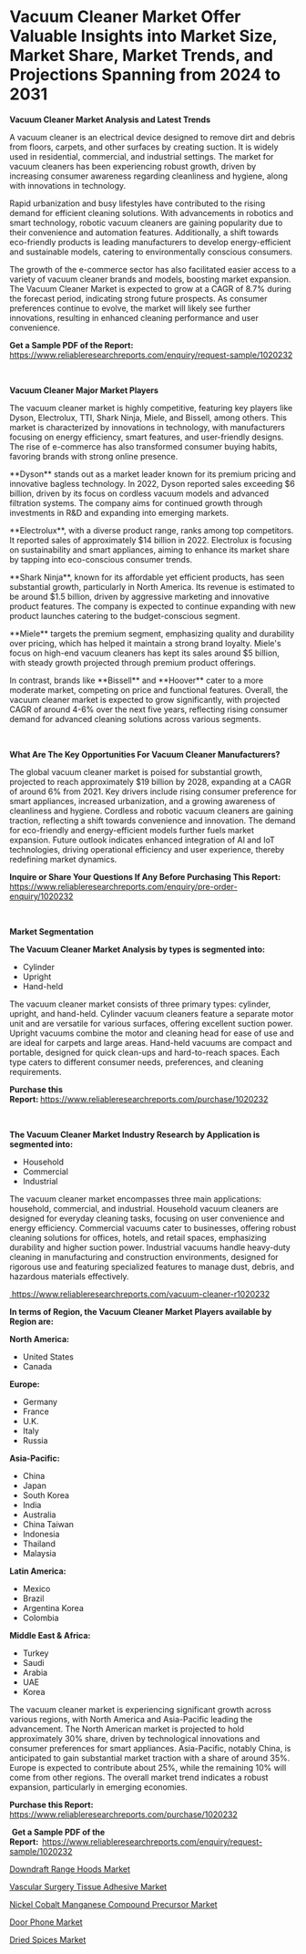 <p><h1>Vacuum Cleaner Market Offer Valuable Insights into Market Size, Market Share, Market Trends, and Projections Spanning from 2024 to 2031</h1></p><p><strong>Vacuum Cleaner Market Analysis and Latest Trends</strong></p>
<p><p>A vacuum cleaner is an electrical device designed to remove dirt and debris from floors, carpets, and other surfaces by creating suction. It is widely used in residential, commercial, and industrial settings. The market for vacuum cleaners has been experiencing robust growth, driven by increasing consumer awareness regarding cleanliness and hygiene, along with innovations in technology. </p><p>Rapid urbanization and busy lifestyles have contributed to the rising demand for efficient cleaning solutions. With advancements in robotics and smart technology, robotic vacuum cleaners are gaining popularity due to their convenience and automation features. Additionally, a shift towards eco-friendly products is leading manufacturers to develop energy-efficient and sustainable models, catering to environmentally conscious consumers.</p><p>The growth of the e-commerce sector has also facilitated easier access to a variety of vacuum cleaner brands and models, boosting market expansion. The Vacuum Cleaner Market is expected to grow at a CAGR of 8.7% during the forecast period, indicating strong future prospects. As consumer preferences continue to evolve, the market will likely see further innovations, resulting in enhanced cleaning performance and user convenience.</p></p>
<p><strong>Get a Sample PDF of the Report:&nbsp;</strong> <a href="https://www.reliableresearchreports.com/enquiry/request-sample/1020232?utm_campaign=1333&utm_medium=2&utm_source=Github&utm_content=ia&utm_term=29092024&utm_id=vacuum-cleaner">https://www.reliableresearchreports.com/enquiry/request-sample/1020232</a></p>
<p>&nbsp;</p>
<p><strong>Vacuum Cleaner Major Market Players</strong></p>
<p><p>The vacuum cleaner market is highly competitive, featuring key players like Dyson, Electrolux, TTI, Shark Ninja, Miele, and Bissell, among others. This market is characterized by innovations in technology, with manufacturers focusing on energy efficiency, smart features, and user-friendly designs. The rise of e-commerce has also transformed consumer buying habits, favoring brands with strong online presence.</p><p>**Dyson** stands out as a market leader known for its premium pricing and innovative bagless technology. In 2022, Dyson reported sales exceeding $6 billion, driven by its focus on cordless vacuum models and advanced filtration systems. The company aims for continued growth through investments in R&D and expanding into emerging markets.</p><p>**Electrolux**, with a diverse product range, ranks among top competitors. It reported sales of approximately $14 billion in 2022. Electrolux is focusing on sustainability and smart appliances, aiming to enhance its market share by tapping into eco-conscious consumer trends.</p><p>**Shark Ninja**, known for its affordable yet efficient products, has seen substantial growth, particularly in North America. Its revenue is estimated to be around $1.5 billion, driven by aggressive marketing and innovative product features. The company is expected to continue expanding with new product launches catering to the budget-conscious segment.</p><p>**Miele** targets the premium segment, emphasizing quality and durability over pricing, which has helped it maintain a strong brand loyalty. Miele's focus on high-end vacuum cleaners has kept its sales around $5 billion, with steady growth projected through premium product offerings.</p><p>In contrast, brands like **Bissell** and **Hoover** cater to a more moderate market, competing on price and functional features. Overall, the vacuum cleaner market is expected to grow significantly, with projected CAGR of around 4-6% over the next five years, reflecting rising consumer demand for advanced cleaning solutions across various segments.</p></p>
<p>&nbsp;</p>
<p><strong>What Are The Key Opportunities For Vacuum Cleaner Manufacturers?</strong></p>
<p><p>The global vacuum cleaner market is poised for substantial growth, projected to reach approximately $19 billion by 2028, expanding at a CAGR of around 6% from 2021. Key drivers include rising consumer preference for smart appliances, increased urbanization, and a growing awareness of cleanliness and hygiene. Cordless and robotic vacuum cleaners are gaining traction, reflecting a shift towards convenience and innovation. The demand for eco-friendly and energy-efficient models further fuels market expansion. Future outlook indicates enhanced integration of AI and IoT technologies, driving operational efficiency and user experience, thereby redefining market dynamics.</p></p>
<p><strong>Inquire or Share Your Questions If Any Before Purchasing This Report:</strong> <a href="https://www.reliableresearchreports.com/enquiry/pre-order-enquiry/1020232?utm_campaign=1333&utm_medium=2&utm_source=Github&utm_content=ia&utm_term=29092024&utm_id=vacuum-cleaner">https://www.reliableresearchreports.com/enquiry/pre-order-enquiry/1020232</a></p>
<p>&nbsp;</p>
<p><strong>Market Segmentation</strong></p>
<p><strong>The Vacuum Cleaner Market Analysis by types is segmented into:</strong></p>
<p><ul><li>Cylinder</li><li>Upright</li><li>Hand-held</li></ul></p>
<p><p>The vacuum cleaner market consists of three primary types: cylinder, upright, and hand-held. Cylinder vacuum cleaners feature a separate motor unit and are versatile for various surfaces, offering excellent suction power. Upright vacuums combine the motor and cleaning head for ease of use and are ideal for carpets and large areas. Hand-held vacuums are compact and portable, designed for quick clean-ups and hard-to-reach spaces. Each type caters to different consumer needs, preferences, and cleaning requirements.</p></p>
<p><strong>Purchase this Report:&nbsp;</strong><a href="https://www.reliableresearchreports.com/purchase/1020232?utm_campaign=1333&utm_medium=2&utm_source=Github&utm_content=ia&utm_term=29092024&utm_id=vacuum-cleaner">https://www.reliableresearchreports.com/purchase/1020232</a></p>
<p>&nbsp;</p>
<p><strong>The Vacuum Cleaner Market Industry Research by Application is segmented into:</strong></p>
<p><ul><li>Household</li><li>Commercial</li><li>Industrial</li></ul></p>
<p><p>The vacuum cleaner market encompasses three main applications: household, commercial, and industrial. Household vacuum cleaners are designed for everyday cleaning tasks, focusing on user convenience and energy efficiency. Commercial vacuums cater to businesses, offering robust cleaning solutions for offices, hotels, and retail spaces, emphasizing durability and higher suction power. Industrial vacuums handle heavy-duty cleaning in manufacturing and construction environments, designed for rigorous use and featuring specialized features to manage dust, debris, and hazardous materials effectively.</p></p>
<p><a href="https://www.reliableresearchreports.com/vacuum-cleaner-r1020232?utm_campaign=1333&utm_medium=2&utm_source=Github&utm_content=ia&utm_term=29092024&utm_id=vacuum-cleaner">&nbsp;https://www.reliableresearchreports.com/vacuum-cleaner-r1020232</a></p>
<p><strong>In terms of Region, the Vacuum Cleaner Market Players available by Region are:</strong></p>
<p>
    <p> <strong> North America: </strong>
        <ul>
            <li>United States</li>
            <li>Canada</li>
        </ul>
        </p> 
    <p> <strong> Europe: </strong>
        <ul>
            <li>Germany</li>
            <li>France</li>
            <li>U.K.</li>
            <li>Italy</li>
            <li>Russia</li>
        </ul>
        </p> 
    <p> <strong> Asia-Pacific: </strong>
        <ul>
            <li>China</li>
            <li>Japan</li>
            <li>South Korea</li>
            <li>India</li>
            <li>Australia</li>
            <li>China Taiwan</li>
            <li>Indonesia</li>
            <li>Thailand</li>
            <li>Malaysia</li>
        </ul>
        </p> 
    <p> <strong> Latin America: </strong>
        <ul>
            <li>Mexico</li>
            <li>Brazil</li>
            <li>Argentina Korea</li>
            <li>Colombia</li>
        </ul>
        </p> 
    <p> <strong> Middle East & Africa: </strong>
        <ul>
            <li>Turkey</li>
            <li>Saudi</li>
            <li>Arabia</li>
            <li>UAE</li>
            <li>Korea</li>
        </ul>
    </p>
    </p>
<p><p>The vacuum cleaner market is experiencing significant growth across various regions, with North America and Asia-Pacific leading the advancement. The North American market is projected to hold approximately 30% share, driven by technological innovations and consumer preferences for smart appliances. Asia-Pacific, notably China, is anticipated to gain substantial market traction with a share of around 35%. Europe is expected to contribute about 25%, while the remaining 10% will come from other regions. The overall market trend indicates a robust expansion, particularly in emerging economies.</p></p>
<p><strong>Purchase this Report: </strong><a href="https://www.reliableresearchreports.com/purchase/1020232?utm_campaign=1333&utm_medium=2&utm_source=Github&utm_content=ia&utm_term=29092024&utm_id=vacuum-cleaner">https://www.reliableresearchreports.com/purchase/1020232</a></p>
<p>&nbsp;<strong>Get a Sample PDF of the Report:&nbsp;&nbsp;</strong><a href="https://www.reliableresearchreports.com/enquiry/request-sample/1020232?utm_campaign=1333&utm_medium=2&utm_source=Github&utm_content=ia&utm_term=29092024&utm_id=vacuum-cleaner">https://www.reliableresearchreports.com/enquiry/request-sample/1020232</a></p>
<p><strong></strong></p>
<p><p><a href="https://www.linkedin.com/pulse/what-driving-global-downdraft-range-hoods-market-dive-trends-applications-1fnje?utm_campaign=1333&utm_medium=2&utm_source=Github&utm_content=ia&utm_term=29092024&utm_id=vacuum-cleaner">Downdraft Range Hoods Market</a></p><p><a href="https://issuu.com/reportprime-2/docs/vascular-surgery-tissue-adhesive-ma_907e4601de6555?utm_campaign=1333&utm_medium=2&utm_source=Github&utm_content=ia&utm_term=29092024&utm_id=vacuum-cleaner">Vascular Surgery Tissue Adhesive Market</a></p><p><a href="https://issuu.com/reportprime-2/docs/nickel-cobalt-manganese-compound-pr_bdf90887185488?utm_campaign=1333&utm_medium=2&utm_source=Github&utm_content=ia&utm_term=29092024&utm_id=vacuum-cleaner">Nickel Cobalt Manganese Compound Precursor Market</a></p><p><a href="https://www.linkedin.com/pulse/mapping-door-phone-market-trends-challenges-breakthroughs-ljtje?utm_campaign=1333&utm_medium=2&utm_source=Github&utm_content=ia&utm_term=29092024&utm_id=vacuum-cleaner">Door Phone Market</a></p><p><a href="https://www.linkedin.com/pulse/dried-spices-market-global-share-ranking-overall-sales-demand-bltoc?utm_campaign=1333&utm_medium=2&utm_source=Github&utm_content=ia&utm_term=29092024&utm_id=vacuum-cleaner">Dried Spices Market</a></p></p>